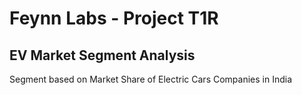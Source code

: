 # Feynn Labs - Project T1R
## EV Market Segment Analysis
Segment based on Market Share of Electric Cars Companies in India
